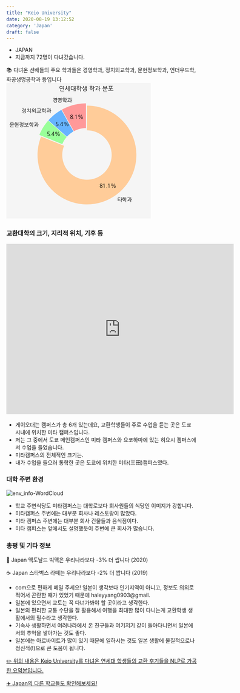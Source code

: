 ```yaml
---
title: "Keio University"
date: 2020-08-19 13:12:52
category: 'Japan'
draft: false
---
```



* JAPAN
* 지금까지 72명이 다녀갔습니다. 

📚 다녀온 선배들의 주요 학과들은 경영학과, 정치외교학과, 문헌정보학과, 언더우드학, 화공생명공학과 등입니다
![department-info](../plots/JP000011.png)
### 교환대학의 크기, 지리적 위치, 기후 등
<iframe
width="600"
height="450"
frameborder="0" style="border:0"
src="https://www.google.com/maps/embed/v1/place?key=AIzaSyC9e1AME-pVmWC4hBpFdu5S4dKzyepa3HQ&q=Keio+University&center=35.6489643,139.7429376&zoom=14" allowfullscreen>
</iframe>

* 게이오대는 캠퍼스가 총 6개 있는데요, 교환학생들이 주로 수업을 듣는 곳은 도쿄 시내에 위치한 미타 캠퍼스입니다.
* 저는 그 중에서 도쿄 메인캠퍼스인 미타 캠퍼스와 요코하마에 있는 히요시 캠퍼스에서 수업을 들었습니다.
* 미타캠퍼스의 전체적인 크기는.
* 내가 수업을 들으러 통학한 곳은 도쿄에 위치한 미타(三田)캠퍼스였다.


### 대학 주변 환경

![env_info-WordCloud](../univ_wordclouds_okt/env_info/JP000011_env_info_okt.png)

* 학교 주변식당도 미타캠퍼스는 대학로보다 회사원들의 식당인 이미지가 강합니다.
* 미타캠퍼스 주변에는 대부분 회사나 레스토랑이 많았다.
* 미타 캠퍼스 주변에는 대부분 회사 건물들과 음식점이다.
* 미타 캠퍼스는 앞에서도 설명했듯이 주변에 큰 회사가 많습니다.


### 총평 및 기타 정보 
🍔 Japan 맥도날드 빅맥은 우리나라보다 -3% 더 쌉니다 (2020)

☕️ Japan 스타벅스 라떼는 우리나라보다 -2% 더 쌉니다 (2019)
* com으로 편하게 메일 주세요! 일본이 생각보다 인기지역이 아니고, 정보도 의외로 적어서 곤란한 때가 있었기 때문에 haleyyang0903@gmail.
* 일본에 있으면서 교토는 꼭 다녀가봐야 할 곳이라고 생각한다.
* 일본의 편리한 교통 수단을 잘 활용해서 여행을 최대한 많이 다니는게 교환학생 생활에서의 필수라고 생각한다.
* 기숙사 생활하면서 여러나라에서 온 친구들과 여기저기 같이 돌아다니면서 일본에서의 추억을 쌓아가는 것도 좋다.
* 일본에는 아르바이트가 많이 있기 때문에 일하시는 것도 일본 생활에 물질적으로나 정신적(!)으로 큰 도움이 됩니다.


[✏️ 위의 내용은 Keio University를 다녀온 연세대 학생들의 교환 후기들을 NLP로 가공한 요약본입니다.](http://oia.yonsei.ac.kr/partner/expReport.asp?ucode=JP000011&bgbn=A)

[✈️ Japan의 다른 학교들도 확인해보세요!](https://yonsei-exchange.netlify.app/?category=Japan)

